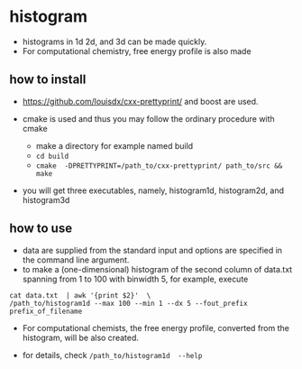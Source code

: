 # histogram

- histograms in 1d 2d, and 3d can be made quickly.
- For computational chemistry, free energy profile is also made

## how to install 

- <https://github.com/louisdx/cxx-prettyprint/> and boost are used.
- cmake is used and thus you may follow the ordinary procedure with cmake 
  - make a directory for example named build
  - `cd build`
  - `cmake  -DPRETTYPRINT=/path_to/cxx-prettyprint/ path_to/src && make `

- you will get three executables, namely, histogram1d, histogram2d, and histogram3d


## how to use

- data are supplied from the standard input and options are specified in the command line argument. 
- to make a (one-dimensional) histogram of the second column of data.txt spanning from 1 to 100 with binwidth 5, for example, execute
```
cat data.txt  | awk '{print $2}'  \
/path_to/histogram1d --max 100 --min 1 --dx 5 --fout_prefix prefix_of_filename  
```
- For computational chemists, the free energy profile, converted from the histogram, will be also created. 

- for details, check `/path_to/histogram1d  --help`

